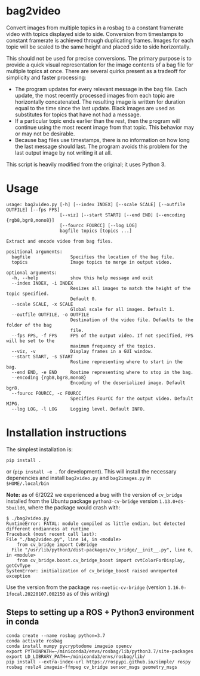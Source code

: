 bag2video
=========

Convert images from multiple topics in a rosbag to a constant framerate video with topics displayed side to side. Conversion from timestamps to constant framerate is achieved through duplicating frames. Images for each topic will be scaled to the same height and placed side to side horizontally.

This should not be used for precise conversions. The primary purpose is to provide a quick visual representation for the image contents of a bag file for multiple topics at once. There are several quirks present as a tradeoff for simplicity and faster processing:

* The program updates for every relevant message in the bag file. Each update, the most recently processed images from each topic are horizontally concatenated. The resulting image is written for duration equal to the time since the last update. Black images are used as substitutes for topics that have not had a message.
* If a particular topic ends earlier than the rest, then the program will continue using the most recent image from that topic. This behavior may or may not be desirable.
* Because bag files use timestamps, there is no information on how long the last message should last. The program avoids this problem for the last output image by not writing it at all.

This script is heavily modified from the original; it uses Python 3.

# Usage
    usage: bag2video.py [-h] [--index INDEX] [--scale SCALE] [--outfile OUTFILE] [--fps FPS]
                        [--viz] [--start START] [--end END] [--encoding {rgb8,bgr8,mono8}]
                        [--fourcc FOURCC] [--log LOG]
                        bagfile topics [topics ...]

    Extract and encode video from bag files.

    positional arguments:
      bagfile               Specifies the location of the bag file.
      topics                Image topics to merge in output video.

    optional arguments:
      -h, --help            show this help message and exit
      --index INDEX, -i INDEX
                            Resizes all images to match the height of the topic specified.
                            Default 0.
      --scale SCALE, -x SCALE
                            Global scale for all images. Default 1.
      --outfile OUTFILE, -o OUTFILE
                            Destination of the video file. Defaults to the folder of the bag
                            file.
      --fps FPS, -f FPS     FPS of the output video. If not specified, FPS will be set to the
                            maximum frequency of the topics.
      --viz, -v             Display frames in a GUI window.
      --start START, -s START
                            Rostime representing where to start in the bag.
      --end END, -e END     Rostime representing where to stop in the bag.
      --encoding {rgb8,bgr8,mono8}
                            Encoding of the deserialized image. Default bgr8.
      --fourcc FOURCC, -c FOURCC
                            Specifies FourCC for the output video. Default MJPG.
      --log LOG, -l LOG     Logging level. Default INFO.


# Installation instructions

The simplest installation is:

```
pip install .
```

or (`pip install -e .` for development).  This will install the necessary depenencies and install `bag2video.py` and `bag2images.py` in `$HOME/.local/bin`

**Note:** as of 6/2022 we experienced a bug with the version of `cv_bridge` installed from the Ubuntu package `python3-cv-bridge` version `1.13.0+ds-5build6`, where the package would crash with:

```
$ ./bag2video.py
RuntimeError: FATAL: module compiled as little endian, but detected different endianness at runtime
Traceback (most recent call last):
File "./bag2video.py", line 14, in <module>
    from cv_bridge import CvBridge
  File "/usr/lib/python3/dist-packages/cv_bridge/__init__.py", line 6, in <module>
    from cv_bridge.boost.cv_bridge_boost import cvtColorForDisplay, getCvType
SystemError: initialization of cv_bridge_boost raised unreported exception
```

Use the version from the package `ros-noetic-cv-bridge` (version `1.16.0-1focal.20220107.002150` as of this writing)



## Steps to setting up a ROS + Python3 environment in conda

```
conda create --name rosbag python=3.7
conda activate rosbag
conda install numpy pycryptodome imageio opencv
export PYTHONPATH=~/miniconda3/envs/rosbag/lib/python3.7/site-packages
export LD_LIBRARY_PATH=~/miniconda3/envs/rosbag/lib/
pip install --extra-index-url https://rospypi.github.io/simple/ rospy rosbag roslz4 imageio-ffmpeg cv_bridge sensor_msgs geometry_msgs
```

